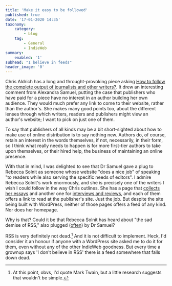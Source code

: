 ```yaml
---
title: 'Make it easy to be followed'
published: true
date: '17-01-2020 14:35'
taxonomy:
    category:
        - blog
    tag:
        - General
        - IndieWeb
summary:
    enabled: '1'
subhead: "I believe in feeds"
header_image: '0'
--- 
```


Chris Aldrich has a long and throught-provoking piece asking <a class="u-in-reply-to" href="https://boffosocko.com/2020/01/16/how-to-follow-the-complete-output-of-journalists-and-other-writers/" >How to follow the complete output of journalists and other writers?</a >. It drew an interesting comment from Alexandra Samuel, putting the case that publishers who have paid for a piece have no interest in an author building her own audience. They would much prefer any link to come to their website, rather than the author's. She makes many good points too, about the different lenses through which writers, readers and publishers might view an author's website; I want to pick on just one of them.

To say that publishers of all kinds may be a bit short-sighted about how to make use of online distribution is to say nothing new. Authors do, of course, retain an interest in the words themselves, if not, necessarily, in their form, so I think what really needs to happen is for more first-tier authors to take upon themselves, or their hired help, the business of maintaining an online presence.

With that in mind, I was delighted to see that Dr Samuel gave a plug to Rebecca Solnit as someone whose website "does a nice job" of speaking "to readers while also serving the specific needs of editors". I admire Rebecca Solnit's work enormously, and she is precisely one of the writers I wish I could follow in the way Chris outlines. She has a page that [collects her essays](http://rebeccasolnit.net/essays/) and another one for [interviews and reviews](http://rebeccasolnit.net/reviews/), and each of them offers a link to read at the publisher's site. Just the job. But despite the site being built with WordPress, neither of those pages offers a feed of any kind. Nor does her homepage.

Why is that? Could it be that Rebecca Solnit has heard about "the sad demise of RSS," also plugged ([often](https://www.jeremycherfas.net/blog/what-happened-to-tagging-we-did)) by Dr Samuel?

RSS is very definitely not dead.[^1] And it is not difficult to implement. Heck, I'd consider it an honour if anyone with a WordPress site asked me to do it for them, even without any of the other IndieWeb goodness. But every time a grownup says 'I don't believe in RSS' there is a feed somewhere that falls down dead. 

[^1]: At this point, obvs, I'd quote Mark Twain, but a little research suggests that wouldn't be simple.